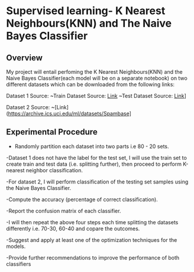 # Supervised learning- K Nearest Neighbours(KNN) and The Naive Bayes Classifier

## Overview
My project will entail perfoming the K Nearest Neighbours(KNN) and the Naive Bayes Classifier(each model will be on a separate notebook) on two different datasets which can be downloaded from the following links:

Dataset 1 Source: ~Train Dataset Source: [Link](https://archive.org/download/train5_202002/train%20%285%29.csv)
                  ~Test Dataset Source: [Link](https://archive.org/download/test1_202002/test%20%281%29.csv)]
                  
 Dataset 2 Source: ~[Link](https://archive.ics.uci.edu/ml/datasets/Spambase]

## Experimental Procedure

- Randomly partition each dataset into two parts i.e 80 - 20  sets.

-Dataset 1 does not have the label for the test set, I will use the train set to create train and test data (i.e. splitting further), then proceed to perform K-nearest neighbor classification.

-For dataset 2, I  will perform classification of the testing set samples using the Naive Bayes Classifier.

-Compute the accuracy (percentage of correct classification).

-Report the confusion matrix of each classifier.

-I will then repeat the above four steps each time splitting the datasets differently i.e. 70-30, 60-40 and copare the outcomes.

-Suggest and apply at least one of the optimization techniques for the models.

-Provide further recommendations to improve the performance of  both classifiers
